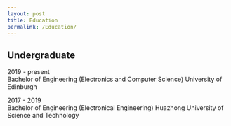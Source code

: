 ```yaml
---
layout: post
title: Education
permalink: /Education/
---
```


## Undergraduate
2019 - present   <br />    Bachelor of Engineering (Electronics and Computer Science) University of Edinburgh

2017 - 2019     <br />    Bachelor of Engineering (Electronical Engineering)  Huazhong University of Science and Technology